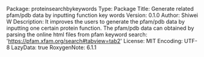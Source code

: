 Package: proteinsearchbykeywords
Type: Package
Title: Generate related pfam/pdb data by inputting function key words
Version: 0.1.0
Author: Shiwei W
Description: It improves the users to generate the pfam/pdb data by inputting one certain protein function.
     The pfam/pdb data can obtained by parsing the online html files from pfam keyword search: 'https://pfam.xfam.org/search#tabview=tab2'
License: MIT
Encoding: UTF-8
LazyData: true
RoxygenNote: 6.1.1
